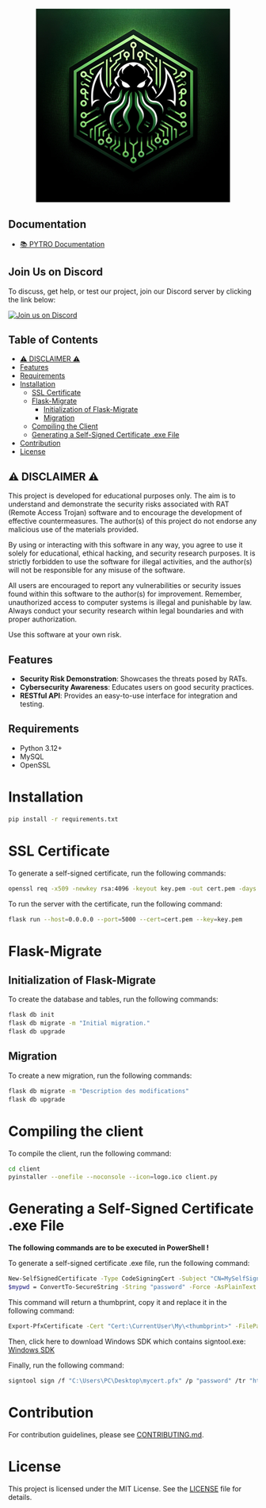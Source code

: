 <p align="center">
  <img src="logo.png" alt="PYTRO logo"/>
</p>

## Documentation

- [📚 PYTRO Documentation](https://danette10.github.io/PYTRO-api/)

## Join Us on Discord

To discuss, get help, or test our project, join our Discord server by clicking the link below:

<a href="https://discord.gg/N3uUpTrtNR">
  <img src="https://img.shields.io/badge/Join%20us%20on-Discord-7289da?style=for-the-badge&logo=discord&logoColor=white" alt="Join us on Discord"/>
</a>

## Table of Contents

- [⚠️ DISCLAIMER ⚠️](#-disclaimer-)
- [Features](#features)
- [Requirements](#requirements)
- [Installation](#installation)
    - [SSL Certificate](#ssl-certificate)
    - [Flask-Migrate](#flask-migrate)
        - [Initialization of Flask-Migrate](#initialization-of-flask-migrate)
        - [Migration](#migration)
    - [Compiling the Client](#compiling-the-client)
    - [Generating a Self-Signed Certificate .exe File](#generating-a-self-signed-certificate-exe-file)
- [Contribution](#contribution)
- [License](#license)

## ⚠️ DISCLAIMER ⚠️

This project is developed for educational purposes only. The aim is to understand and demonstrate the security risks
associated with RAT (Remote Access Trojan) software and to encourage the development of effective countermeasures. The
author(s) of this project do not endorse any malicious use of the materials provided.

By using or interacting with this software in any way, you agree to use it solely for educational, ethical hacking, and
security research purposes. It is strictly forbidden to use the software for illegal activities, and the author(s) will
not be responsible for any misuse of the software.

All users are encouraged to report any vulnerabilities or security issues found within this software to the author(s)
for improvement. Remember, unauthorized access to computer systems is illegal and punishable by law. Always conduct your
security research within legal boundaries and with proper authorization.

Use this software at your own risk.

## Features

- **Security Risk Demonstration**: Showcases the threats posed by RATs.
- **Cybersecurity Awareness**: Educates users on good security practices.
- **RESTful API**: Provides an easy-to-use interface for integration and testing.

## Requirements

- Python 3.12+
- MySQL
- OpenSSL

# Installation

```bash
pip install -r requirements.txt
```

# SSL Certificate

To generate a self-signed certificate, run the following commands:

```bash
openssl req -x509 -newkey rsa:4096 -keyout key.pem -out cert.pem -days 365 -nodes
```

To run the server with the certificate, run the following command:

```bash
flask run --host=0.0.0.0 --port=5000 --cert=cert.pem --key=key.pem
```

# Flask-Migrate

## Initialization of Flask-Migrate

To create the database and tables, run the following commands:

```bash
flask db init
flask db migrate -m "Initial migration."
flask db upgrade
```

## Migration

To create a new migration, run the following commands:

```bash
flask db migrate -m "Description des modifications"
flask db upgrade
```

# Compiling the client

To compile the client, run the following command:

```bash
cd client
pyinstaller --onefile --noconsole --icon=logo.ico client.py
```

# Generating a Self-Signed Certificate .exe File

**The following commands are to be executed in PowerShell !**

To generate a self-signed certificate .exe file, run the following command:

```bash
New-SelfSignedCertificate -Type CodeSigningCert -Subject "CN=MySelfSignedCert" -KeySpec Signature -CertStoreLocation "Cert:\CurrentUser\My"
$mypwd = ConvertTo-SecureString -String "password" -Force -AsPlainText
```

This command will return a thumbprint, copy it and replace it in the following command:

```bash
Export-PfxCertificate -Cert "Cert:\CurrentUser\My\<thumbprint>" -FilePath "C:\Users\PC\Desktop\mycert.pfx" -Password $mypwd
```

Then, click here to download Windows SDK which contains signtool.exe: [Windows SDK](https://go.microsoft.com/fwlink/?linkid=2250105)

Finally, run the following command:

```bash
signtool sign /f "C:\Users\PC\Desktop\mycert.pfx" /p "password" /tr "http://timestamp.digicert.com" /td SHA256 /fd SHA256 /v "C:\path\to\client.exe"
```

# Contribution
For contribution guidelines, please see [CONTRIBUTING.md](.github/CONTRIBUTING.md).

# License
This project is licensed under the MIT License. See the [LICENSE](LICENSE) file for details.
